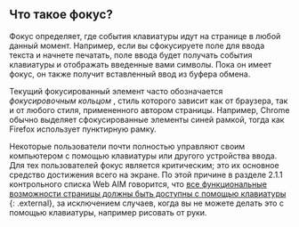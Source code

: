 ## Что такое фокус?

Фокус определяет, где события клавиатуры идут на странице в любой данный момент. Например, если вы сфокусируете поле для ввода текста и начнете печатать, поле ввода будет получать события клавиатуры и отображать введенные вами символы. Пока он имеет фокус, он также получит вставленный ввод из буфера обмена.

Текущий фокусированный элемент часто обозначается *фокусировочным кольцом* , стиль которого зависит как от браузера, так и от любого стиля, примененного автором страницы. Например, Chrome обычно выделяет сфокусированные элементы синей рамкой, тогда как Firefox использует пунктирную рамку.

Некоторые пользователи почти полностью управляют своим компьютером с помощью клавиатуры или другого устройства ввода. Для тех пользователей фокус является критическим; это их основное средство достижения всего на экране. По этой причине в разделе 2.1.1 контрольного списка Web AIM говорится, что [все функциональные возможности страницы должны быть доступны с помощью клавиатуры](https://webaim.org/standards/wcag/checklist#sc2.1.1) {: .external}, за исключением случаев, когда вы не можете делать это с помощью клавиатуры, например рисовать от руки.
